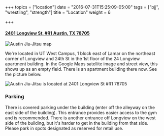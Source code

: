 +++
topics = ["location"]
date = "2016-07-31T15:25:09-05:00"
tags = ["bjj", "wrestling", "strength"]
title = "Location"
weight = 6

+++


#### [2401 Longview St. #R1 Austin, TX 78705](https://goo.gl/maps/xsSoGZ49hcL2 "location")

![Austin Jiu-Jitsu map](/img/map.png)

We're located in UT West Campus, 1 block east of Lamar on the northeast corner of Longview and 24th St in the 1st floor of the 24 Longview apartment building. In the Google Maps satellite image and street view, this shows up as an empty field. There is an apartment building there now. See the picture below.

![Austin Jiu-Jitsu is located at 2401 Longview St #R1 78705](/img/ajj-location-street.png)


### Parking

There is covered parking under the building (enter off the alleyway on the east side of the building). This entrance provides easier access to the gym and is recommended. There is another entrance off Longview on the west side of the building, but it's harder to get in the building from that side. Please park in spots designated as reserved for retail use.
